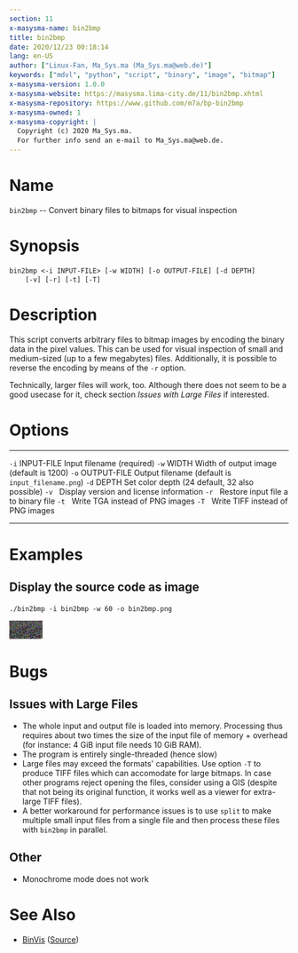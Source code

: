 ```yaml
---
section: 11
x-masysma-name: bin2bmp
title: bin2bmp
date: 2020/12/23 00:18:14
lang: en-US
author: ["Linux-Fan, Ma_Sys.ma (Ma_Sys.ma@web.de)"]
keywords: ["mdvl", "python", "script", "binary", "image", "bitmap"]
x-masysma-version: 1.0.0
x-masysma-website: https://masysma.lima-city.de/11/bin2bmp.xhtml
x-masysma-repository: https://www.github.com/m7a/bp-bin2bmp
x-masysma-owned: 1
x-masysma-copyright: |
  Copyright (c) 2020 Ma_Sys.ma.
  For further info send an e-mail to Ma_Sys.ma@web.de.
---
```

Name
====

`bin2bmp` -- Convert binary files to bitmaps for visual inspection

Synopsis
========

	bin2bmp <-i INPUT-FILE> [-w WIDTH] [-o OUTPUT-FILE] [-d DEPTH]
		[-v] [-r] [-t] [-T]

Description
===========

This script converts arbitrary files to bitmap images by encoding the binary
data in the pixel values. This can be used for visual inspection of small and
medium-sized (up to a few megabytes) files. Additionally, it is possible to
reverse the encoding by means of the `-r` option.

Technically, larger files will work, too. Although there does not seem to be
a good usecase for it, check section _Issues with Large Files_ if interested.

Options
=======

----  -----------  -------------------------------------------------
`-i`  INPUT-FILE   Input filename (required)
`-w`  WIDTH        Width of output image (default is 1200)
`-o`  OUTPUT-FILE  Output filename (default is `input_filename.png`)
`-d`  DEPTH        Set color depth (24 default, 32 also possible)
`-v`               Display version and license information
`-r`               Restore input file a to binary file
`-t`               Write TGA instead of PNG images
`-T`               Write TIFF instead of PNG images
----  -----------  -------------------------------------------------

Examples
========

## Display the source code as image

	./bin2bmp -i bin2bmp -w 60 -o bin2bmp.png

![Result of invoking the example command](bin2bmp_att/src.png)

Bugs
====

## Issues with Large Files

 * The whole input and output file is loaded into memory.
   Processing thus requires about two times the size of the input file of
   memory + overhead (for instance: 4 GiB input file needs 10 GiB RAM).
 * The program is entirely single-threaded (hence slow)
 * Large files may exceed the formats' capabilities. Use option `-T` to produce
   TIFF files which can accomodate for large bitmaps. In case other programs
   reject opening the files, consider using a GIS (despite that not being
   its original function, it works well as a viewer for extra-large TIFF files).
 * A better workaround for performance issues is to use `split` to make multiple
   small input files from a single file and then process these files with
   `bin2bmp` in parallel.

## Other

 * Monochrome mode does not work

See Also
========

 * [BinVis](https://binvis.io)
   ([Source](https://github.com/cortesi/scurve/blob/master/binvis))

